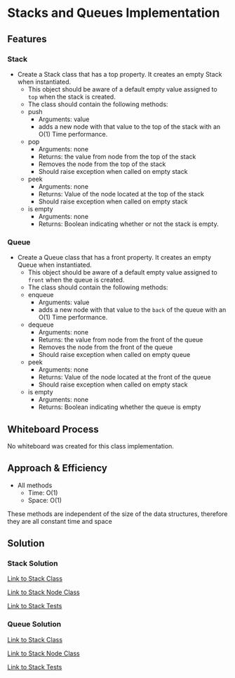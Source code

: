 # Stacks and Queues Implementation

## Features

### Stack

- Create a Stack class that has a top property. It creates an empty Stack when instantiated.
  - This object should be aware of a default empty value assigned to `top` when the stack is created.
  - The class should contain the following methods:
  - push
    - Arguments: value
    - adds a new node with that value to the top of the stack with an O(1) Time performance.
  - pop
    - Arguments: none
    - Returns: the value from node from the top of the stack
    - Removes the node from the top of the stack
    - Should raise exception when called on empty stack
  - peek
    - Arguments: none
    - Returns: Value of the node located at the top of the stack
    - Should raise exception when called on empty stack
  - is empty
    - Arguments: none
    - Returns: Boolean indicating whether or not the stack is empty.

### Queue

- Create a Queue class that has a front property. It creates an empty Queue when instantiated.
  - This object should be aware of a default empty value assigned to `front` when the queue is created.
  - The class should contain the following methods:
  - enqueue
    - Arguments: value
    - adds a new node with that value to the `back` of the queue with an O(1) Time performance.
  - dequeue
    - Arguments: none
    - Returns: the value from node from the front of the queue
    - Removes the node from the front of the queue
    - Should raise exception when called on empty queue
  - peek
    - Arguments: none
    - Returns: Value of the node located at the front of the queue
    - Should raise exception when called on empty stack
  - is empty
    - Arguments: none
    - Returns: Boolean indicating whether the queue is empty


## Whiteboard Process

No whiteboard was created for this class implementation.

## Approach & Efficiency

- All methods
  - Time: O(1)
  - Space: O(1)

These methods are independent of the size of the data structures, therefore they are all constant time and space

## Solution

### Stack Solution

[Link to Stack Class](lib/src/main/java/datastructures/stack/Stack.java)

[Link to Stack Node Class](lib/src/main/java/datastructures/stack/Node.java)

[Link to Stack Tests](lib/src/test/java/datastructures/stack/StackTest.java)

### Queue Solution

[Link to Stack Class](lib/src/main/java/datastructures/queue/Queue.java)

[Link to Stack Node Class](lib/src/main/java/datastructures/queue/Node.java)

[Link to Stack Tests](lib/src/test/java/datastructures/queue/QueueTest.java)
